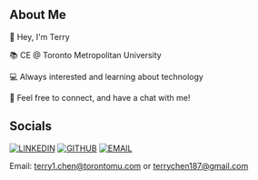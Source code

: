 ## About Me

👋 Hey, I'm Terry

📚 CE @ Toronto Metropolitan University

💻 Always interested and learning about technology

🤝 Feel free to connect, and have a chat with me!
## Socials
[![LINKEDIN](https://skillicons.dev/icons?i=linkedin)](https://www.linkedin.com/in/terry-chen05/)
[![GITHUB](https://skillicons.dev/icons?i=github)](https://github.com/TerryChen05)
[![EMAIL](https://skillicons.dev/icons?i=gmail)](mailto:terry1.chen@torontomu.com)

Email: terry1.chen@torontomu.com or terrychen187@gmail.com
